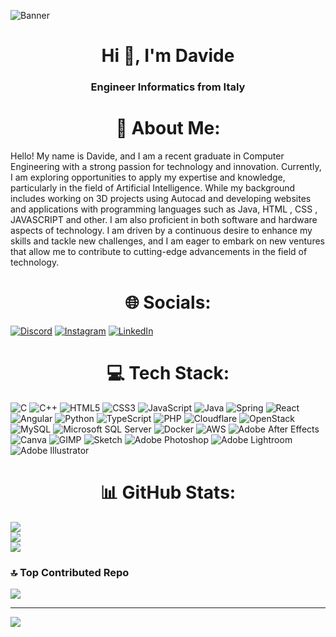 ![Banner](https://github.com/DavyCele/DavyCele/assets/133571128/274b4565-2097-4f95-bd86-12f2fd95c36a)
<h1 align="center">Hi 👋, I'm Davide</h1>
<h3 align="center">Engineer Informatics from Italy</h3>

<h1 align="center">💫 About Me:</h1>
 Hello! My name is Davide, and I am a recent graduate in Computer Engineering with a strong passion for technology and innovation. Currently, I am exploring opportunities to apply my expertise and knowledge, particularly in the field of Artificial Intelligence. While my background includes working on 3D projects using Autocad and developing websites and applications with programming languages such as Java, HTML , CSS , JAVASCRIPT and other. I am also proficient in both software and hardware aspects of technology. I am driven by a continuous desire to enhance my skills and tackle new challenges, and I am eager to embark on new ventures that allow me to contribute to cutting-edge advancements in the field of technology.




<h1 align="center">🌐 Socials:</h1>

[![Discord](https://img.shields.io/badge/Discord-%237289DA.svg?logo=discord&logoColor=white)](https://discord.gg/Skyn8692) 
[![Instagram](https://img.shields.io/badge/Instagram-%23E4405F.svg?logo=Instagram&logoColor=white)](https://www.instagram.com/davyxsky/)
[![LinkedIn](https://img.shields.io/badge/LinkedIn-%230077B5.svg?logo=LinkedIn&logoColor=white)](https://www.linkedin.com/in/davide-celentano-9424a5269/)



<h1 align="center">💻 Tech Stack:</h1>

![C](https://img.shields.io/badge/C-%2300599C.svg?style=for-the-badge&logo=c&logoColor=white) ![C++](https://img.shields.io/badge/C++-%2300599C.svg?style=for-the-badge&logo=c%2B%2B&logoColor=white) ![HTML5](https://img.shields.io/badge/HTML5-%23E34F26.svg?style=for-the-badge&logo=html5&logoColor=white) ![CSS3](https://img.shields.io/badge/CSS3-%231572B6.svg?style=for-the-badge&logo=css3&logoColor=white) ![JavaScript](https://img.shields.io/badge/JavaScript-%23F7DF1E.svg?style=for-the-badge&logo=javascript&logoColor=black) ![Java](https://img.shields.io/badge/Java-%23ED8B00.svg?style=for-the-badge&logo=java&logoColor=white) ![Spring](https://img.shields.io/badge/Spring-%236DB33F.svg?style=for-the-badge&logo=spring&logoColor=white) ![React](https://img.shields.io/badge/React-%2361DAFB.svg?style=for-the-badge&logo=react&logoColor=white) ![Angular](https://img.shields.io/badge/Angular-%23DD0031.svg?style=for-the-badge&logo=angular&logoColor=white) ![Python](https://img.shields.io/badge/Python-3670A0.svg?style=for-the-badge&logo=python&logoColor=ffdd54) ![TypeScript](https://img.shields.io/badge/TypeScript-%23007ACC.svg?style=for-the-badge&logo=typescript&logoColor=white) ![PHP](https://img.shields.io/badge/PHP-%23777BB4.svg?style=for-the-badge&logo=php&logoColor=white) ![Cloudflare](https://img.shields.io/badge/Cloudflare-F38020.svg?style=for-the-badge&logo=Cloudflare&logoColor=white) ![OpenStack](https://img.shields.io/badge/OpenStack-%23f01742.svg?style=for-the-badge&logo=openstack&logoColor=white) ![MySQL](https://img.shields.io/badge/MySQL-%2300f.svg?style=for-the-badge&logo=mysql&logoColor=white) ![Microsoft SQL Server](https://img.shields.io/badge/Microsoft%20SQL%20Server-CC2927.svg?style=for-the-badge&logo=microsoft%20sql%20server&logoColor=white) ![Docker](https://img.shields.io/badge/Docker-%232496ED.svg?style=for-the-badge&logo=docker&logoColor=white) ![AWS](https://img.shields.io/badge/AWS-%23232F3E.svg?style=for-the-badge&logo=amazonaws&logoColor=white) ![Adobe After Effects](https://img.shields.io/badge/Adobe%20After%20Effects-9999FF.svg?style=for-the-badge&logo=Adobe%20After%20Effects&logoColor=white) ![Canva](https://img.shields.io/badge/Canva-%2300C4CC.svg?style=for-the-badge&logo=Canva&logoColor=white) ![GIMP](https://img.shields.io/badge/GIMP-657D8B.svg?style=for-the-badge&logo=gimp&logoColor=FFFFFF) ![Sketch](https://img.shields.io/badge/Sketch-FFB387.svg?style=for-the-badge&logo=sketch&logoColor=black) ![Adobe Photoshop](https://img.shields.io/badge/Adobe%20Photoshop-%2331A8FF.svg?style=for-the-badge&logo=adobe%20photoshop&logoColor=white) ![Adobe Lightroom](https://img.shields.io/badge/Adobe%20Lightroom-31A8FF.svg?style=for-the-badge&logo=Adobe%20Lightroom&logoColor=white) ![Adobe Illustrator](https://img.shields.io/badge/Adobe%20Illustrator-%23FF9A00.svg?style=for-the-badge&logo=adobe%20illustrator&logoColor=white)



<h1 align="center">📊 GitHub Stats:</h1>

![](https://github-readme-stats.vercel.app/api?username=Davycele&theme=gruvbox&hide_border=false&include_all_commits=true&count_private=true)<br/>
![](https://github-readme-streak-stats.herokuapp.com/?user=Davycele&theme=gruvbox&hide_border=false)<br/>
![](https://github-readme-stats.vercel.app/api/top-langs/?username=Davycele&theme=gruvbox&hide_border=false&include_all_commits=true&count_private=true&layout=compact)

### 🔝 Top Contributed Repo
![](https://github-contributor-stats.vercel.app/api?username=Davycele&limit=5&theme=dark&combine_all_yearly_contributions=true)

---
[![](https://visitcount.itsvg.in/api?id=Davycele&icon=5&color=9)](https://visitcount.itsvg.in)


